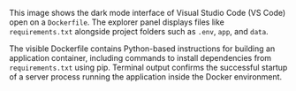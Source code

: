 This image shows the dark mode interface of Visual Studio Code (VS Code) open on a `Dockerfile`. The explorer panel displays files like `requirements.txt` alongside project folders such as `.env`, `app`, and `data`.

The visible Dockerfile contains Python-based instructions for building an application container, including commands to install dependencies from `requirements.txt` using pip. Terminal output confirms the successful startup of a server process running the application inside the Docker environment.